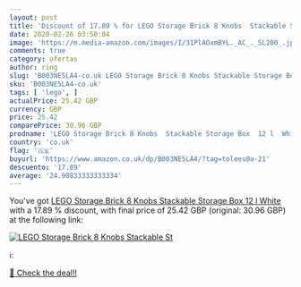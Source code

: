```yaml
---
layout: post
title: 'Discount of 17.89 % for LEGO Storage Brick 8 Knobs  Stackable St'
date: 2020-02-26 03:50:04
image: 'https://m.media-amazon.com/images/I/31PlAOxmBYL._AC_._SL200_.jpg'
comments: true
category: ofertas
author: ring
slug: 'B003NE5LA4-co.uk LEGO Storage Brick 8 Knobs Stackable Storage Box 12 l...'
sku: 'B003NE5LA4-co.uk'
tags: [ 'lego', ]
actualPrice: 25.42 GBP
currency: GBP
price: 25.42
comparePrice: 30.96 GBP
prodname: 'LEGO Storage Brick 8 Knobs  Stackable Storage Box  12 l  White'
country: 'co.uk'
flag: '🇬🇧'
buyurl: 'https://www.amazon.co.uk/dp/B003NE5LA4/?tag=tolees0a-21'
descuento: '17.89'
average: '24.90833333333334'
---
```


You've got [LEGO Storage Brick 8 Knobs  Stackable Storage Box  12 l  White](https://www.amazon.co.uk/dp/B003NE5LA4/?tag=tolees0a-21) with a  17.89 % discount, with final price of 25.42 GBP (original: 30.96 GBP) at the following link:

[![LEGO Storage Brick 8 Knobs  Stackable St](https://m.media-amazon.com/images/I/31PlAOxmBYL._AC_._SL200_.jpg)](https://www.amazon.co.uk/dp/B003NE5LA4/?tag=tolees0a-21)

ℹ️:


[🛒 Check the deal!!](https://www.amazon.co.uk/dp/B003NE5LA4/?tag=tolees0a-21)
